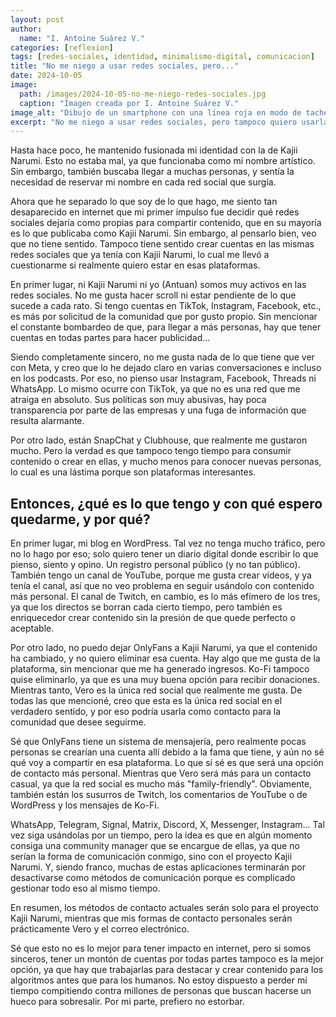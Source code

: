 ```yaml
---
layout: post
author:
  name: "I. Antoine Suárez V."
categories: [reflexion]
tags: [redes-sociales, identidad, minimalismo-digital, comunicacion]
title: "No me niego a usar redes sociales, pero..."
date: 2024-10-05
image:
  path: /images/2024-10-05-no-me-niego-redes-sociales.jpg
  caption: "Imagen creada por I. Antoine Suárez V."
image_alt: "Dibujo de un smartphone con una línea roja en modo de tache"
excerpt: "No me niego a usar redes sociales, pero tampoco quiero usarlas solo porque todos lo hacen. Aquí explico con cuáles me quedo, por qué, y cómo prefiero relacionarme en internet."
---
```



Hasta hace poco, he mantenido fusionada mi identidad con la de Kajii Narumi. Esto no estaba mal, ya que funcionaba como mi nombre artístico. Sin embargo, también buscaba llegar a muchas personas, y sentía la necesidad de reservar mi nombre en cada red social que surgía.

Ahora que he separado lo que soy de lo que hago, me siento tan desaparecido en internet que mi primer impulso fue decidir qué redes sociales dejaría como propias para compartir contenido, que en su mayoría es lo que publicaba como Kajii Narumi. Sin embargo, al pensarlo bien, veo que no tiene sentido. Tampoco tiene sentido crear cuentas en las mismas redes sociales que ya tenía con Kajii Narumi, lo cual me llevó a cuestionarme si realmente quiero estar en esas plataformas.

En primer lugar, ni Kajii Narumi ni yo (Antuan) somos muy activos en las redes sociales. No me gusta hacer scroll ni estar pendiente de lo que sucede a cada rato. Si tengo cuentas en TikTok, Instagram, Facebook, etc., es más por solicitud de la comunidad que por gusto propio. Sin mencionar el constante bombardeo de que, para llegar a más personas, hay que tener cuentas en todas partes para hacer publicidad...

Siendo completamente sincero, no me gusta nada de lo que tiene que ver con Meta, y creo que lo he dejado claro en varias conversaciones e incluso en los podcasts. Por eso, no pienso usar Instagram, Facebook, Threads ni WhatsApp. Lo mismo ocurre con TikTok, ya que no es una red que me atraiga en absoluto. Sus políticas son muy abusivas, hay poca transparencia por parte de las empresas y una fuga de información que resulta alarmante.

Por otro lado, están SnapChat y Clubhouse, que realmente me gustaron mucho. Pero la verdad es que tampoco tengo tiempo para consumir contenido o crear en ellas, y mucho menos para conocer nuevas personas, lo cual es una lástima porque son plataformas interesantes.

## Entonces, ¿qué es lo que tengo y con qué espero quedarme, y por qué?

En primer lugar, mi blog en WordPress. Tal vez no tenga mucho tráfico, pero no lo hago por eso; solo quiero tener un diario digital donde escribir lo que pienso, siento y opino. Un registro personal público (y no tan público). También tengo un canal de YouTube, porque me gusta crear videos, y ya tenía el canal, así que no veo problema en seguir usándolo con contenido más personal. El canal de Twitch, en cambio, es lo más efímero de los tres, ya que los directos se borran cada cierto tiempo, pero también es enriquecedor crear contenido sin la presión de que quede perfecto o aceptable.

Por otro lado, no puedo dejar OnlyFans a Kajii Narumi, ya que el contenido ha cambiado, y no quiero eliminar esa cuenta. Hay algo que me gusta de la plataforma, sin mencionar que me ha generado ingresos. Ko-Fi tampoco quise eliminarlo, ya que es una muy buena opción para recibir donaciones. Mientras tanto, Vero es la única red social que realmente me gusta. De todas las que mencioné, creo que esta es la única red social en el verdadero sentido, y por eso podría usarla como contacto para la comunidad que desee seguirme.

Sé que OnlyFans tiene un sistema de mensajería, pero realmente pocas personas se crearían una cuenta allí debido a la fama que tiene, y aún no sé qué voy a compartir en esa plataforma. Lo que sí sé es que será una opción de contacto más personal. Mientras que Vero será más para un contacto casual, ya que la red social es mucho más "family-friendly". Obviamente, también están los susurros de Twitch, los comentarios de YouTube o de WordPress y los mensajes de Ko-Fi.

WhatsApp, Telegram, Signal, Matrix, Discord, X, Messenger, Instagram... Tal vez siga usándolas por un tiempo, pero la idea es que en algún momento consiga una community manager que se encargue de ellas, ya que no serían la forma de comunicación conmigo, sino con el proyecto Kajii Narumi. Y, siendo franco, muchas de estas aplicaciones terminarán por desactivarse como métodos de comunicación porque es complicado gestionar todo eso al mismo tiempo.

En resumen, los métodos de contacto actuales serán solo para el proyecto Kajii Narumi, mientras que mis formas de contacto personales serán prácticamente Vero y el correo electrónico.

Sé que esto no es lo mejor para tener impacto en internet, pero si somos sinceros, tener un montón de cuentas por todas partes tampoco es la mejor opción, ya que hay que trabajarlas para destacar y crear contenido para los algoritmos antes que para los humanos. No estoy dispuesto a perder mi tiempo compitiendo contra millones de personas que buscan hacerse un hueco para sobresalir. Por mi parte, prefiero no estorbar.